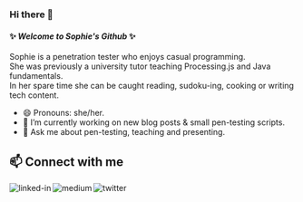 ### Hi there 👋

#### ✨ _Welcome to Sophie's Github_ ✨

Sophie is a penetration tester who enjoys casual programming.  
She was previously a university tutor teaching Processing.js and Java fundamentals.  
In her spare time she can be caught reading, sudoku-ing, cooking or writing tech content.

- 😄 Pronouns: she/her.  
- 🌱 I’m currently working on new blog posts & small pen-testing scripts.  
- 💬 Ask me about pen-testing, teaching and presenting.  
<!-- - ⚡ Fun fact: -->

## 📫 Connect with me
[<img align="left" alt="linked-in" src="https://img.shields.io/badge/linkedin-%230077B5.svg?&style=for-the-badge&logo=linkedin&logoColor=white" />](https://www.linkedin.com/in/sophiekaelin)
[<img align="left" alt="medium" src="https://img.shields.io/badge/medium-%2312100E.svg?&style=for-the-badge&logo=medium&logoColor=white" />](https://sophie-m-kaelin.medium.com/)
[<img align="left" alt="twitter" src="https://img.shields.io/badge/twitter-%231DA1F2.svg?&style=for-the-badge&logo=twitter&logoColor=white" />](https://twitter.com/sophiekaelin)
<br>
<br>

<!--
**sophieKaelin/sophieKaelin** is a ✨ _special_ ✨ repository because its `README.md` (this file) appears on your GitHub profile.

Here are some ideas to get you started:

- 🔭 I’m currently working on ...
- 🌱 I’m currently learning ...
- 👯 I’m looking to collaborate on ...
- 🤔 I’m looking for help with ...
- 💬 Ask me about ...
- 📫 How to reach me: ...
- 😄 Pronouns: ...
- ⚡ Fun fact: ...
-->
